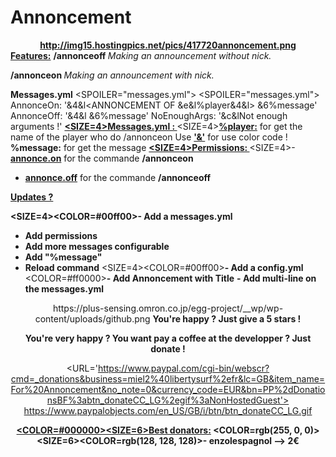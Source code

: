 # Annoncement

<CENTER><B><U><IMG>http://img15.hostingpics.net/pics/417720annoncement.png</IMG>
</U></B></CENTER>
<LEFT><B><U><SIZE=4>Features:</SIZE></U></B>
<SIZE=4>
<B>/annonceoff <message></B>
<I>Making an announcement without nick.</I>

<B>/annonceon <message></B>
<I>Making an announcement with nick.</I>

<B>Messages.yml</B></SIZE>
<SPOILER="messages.yml"></SPOILER></LEFT>
<SPOILER="messages.yml">
AnnonceOn: '&4&l<ANNONCEMENT OF &e&l%player&4&l> &6%message'
AnnonceOff: '&4&l<ANNONCEMENT> &6%message'
NoEnoughArgs: '&c&lNot enough arguments !'
</SPOILER>
<LEFT>
<B><U><SIZE=4>Messages.yml :
</SIZE></U></B>
<SIZE=4><B><U>%player:</U></B> for get the name of the player who do /annonceon
Use <B><U>'&'</U></B> for use color code !
<B>%message:</B> for get the message
</SIZE>
<B><U><SIZE=4>Permissions:
</SIZE></U></B>
<SIZE=4>- <B><U>annonce.on</U></B> for the commande <B>/annonceon</B>
- <U><B>annonce.off</B></U> for the commande <B>/annonceoff</B>
</SIZE>
<B><U><SIZE=4>Updates ?</SIZE></U></B>

<B><SIZE=4><COLOR=#00ff00>- Add a messages.yml
- Add permissions
- Add more messages configurable
- Add "%message"
- Reload command</COLOR></SIZE></B>
<SIZE=4><COLOR=#00ff00><B>- Add a config.yml</B></COLOR>
<COLOR=#ff0000><B>- Add Annoncement with Title</B>
<B>- Add multi-line on the messages.yml</B></COLOR></SIZE></LEFT>
<CENTER><URL='https://github.com/Niasio/Annoncement'><IMG>https://plus-sensing.omron.co.jp/egg-project/__wp/wp-content/uploads/github.png</IMG></URL> 
<COLOR=#000000><SIZE=5><B>You're happy ? Just give a 5 stars !</B>

<B>You're very happy ? You want pay a coffee at the developper ? Just donate !</B></SIZE></COLOR>

<URL='https://www.paypal.com/cgi-bin/webscr?cmd=_donations&business=miel2%40libertysurf%2efr&lc=GB&item_name=For%20Annoncement&no_note=0&currency_code=EUR&bn=PP%2dDonationsBF%3abtn_donateCC_LG%2egif%3aNonHostedGuest'><IMG>https://www.paypalobjects.com/en_US/GB/i/btn/btn_donateCC_LG.gif</IMG></URL>

<B><B><U><COLOR=#000000><SIZE=6>Best donators:</SIZE></COLOR></U></B>
<COLOR=rgb(255, 0, 0)><SIZE=6><COLOR=rgb(128, 128, 128)>- enzolespagnol --> 2€</COLOR></SIZE></COLOR></B></CENTER>
